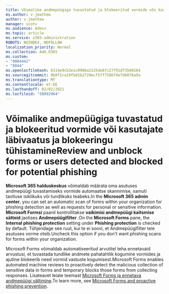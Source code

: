 ```yaml
---
title: Võimalike andmepüügiga tuvastatud ja blokeeritud vormide või kasutajate läbivaatus ja blokeeringu tühistamine
ms.author: v-jmathew
author: v-jmathew
manager: scotv
ms.audience: Admin
ms.topic: article
ms.service: o365-administration
ROBOTS: NOINDEX, NOFOLLOW
localization_priority: Normal
ms.collection: Adm_O365
ms.custom:
- "9004442"
- "8044"
ms.openlocfilehash: 6314e9cb3e1c0906a2125de87c27f91df3560104
ms.sourcegitcommit: 9b8f2ca19fb81b2729ecf5ff7586f4e7d607ba9a
ms.translationtype: MT
ms.contentlocale: et-EE
ms.lasthandoff: 02/02/2021
ms.locfileid: "50092964"
---
```

# <a name="review-and-unblock-forms-or-users-detected-and-blocked-for-potential-phishing"></a><span data-ttu-id="26788-102">Võimalike andmepüügiga tuvastatud ja blokeeritud vormide või kasutajate läbivaatus ja blokeeringu tühistamine</span><span class="sxs-lookup"><span data-stu-id="26788-102">Review and unblock forms or users detected and blocked for potential phishing</span></span>

<span data-ttu-id="26788-103">**Microsoft 365 halduskeskus** võimaldab määrata oma asutuses andmepüügi tuvastamiseks vormide automaatse skannimise, samuti taotluse isiklikuks või tundlikuks teabeks.</span><span class="sxs-lookup"><span data-stu-id="26788-103">In the **Microsoft 365 admin center**, you can set an automatic scan of forms within your organization for phishing detection as well as requests for personal or sensitive information.</span></span> <span data-ttu-id="26788-104">**Microsoft Formsi** paanil kontrollitakse **vaikimisi andmepüügi kaitsmise sätteid** jaotises **Andmepüügifilter** .</span><span class="sxs-lookup"><span data-stu-id="26788-104">On the **Microsoft Forms** pane, the **Internal phishing protection** setting under **Phishing protection** is checked by default.</span></span> <span data-ttu-id="26788-105">Tühjendage see ruut, kui te ei soovi, et Andmepüügifilter teie asutuses vorme otsib.</span><span class="sxs-lookup"><span data-stu-id="26788-105">Uncheck this option if you don't want phishing scans for forms within your organization.</span></span>

<span data-ttu-id="26788-106">Microsoft Forms võimaldab automatiseeritud arvutitel teha ennetavaid arvustusi, et tuvastada tundlike andmete pahatahtlik kogumine vormides ja ajutine blokeerib need vormid vastuste kogumisest.</span><span class="sxs-lookup"><span data-stu-id="26788-106">Microsoft Forms enables automated machine reviews to proactively detect the malicious collection of sensitive data in forms and temporary blocks those forms from collecting responses.</span></span> <span data-ttu-id="26788-107">Lisateavet leiate teemast [Microsoft Forms ja ennetava andmepüügi vältimine](https://support.microsoft.com/office/microsoft-forms-and-proactive-phishing-prevention-b3950a20-296d-4e8e-96f5-594ced998a90).</span><span class="sxs-lookup"><span data-stu-id="26788-107">To learn more, see [Microsoft Forms and proactive phishing prevention](https://support.microsoft.com/office/microsoft-forms-and-proactive-phishing-prevention-b3950a20-296d-4e8e-96f5-594ced998a90).</span></span>
